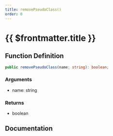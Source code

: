 ```yaml
---
title: removePseudoClass()
order: 0
---
```


# {{ $frontmatter.title }}

<!--@include: ./removePseudoClass_partial_header.md-->

## Function Definition

```ts
public removePseudoClass(name: string): boolean;
```

### Arguments

* name: string

### Returns

* boolean

## Documentation

<!--@include: ./removePseudoClass_partial_footer.md-->

